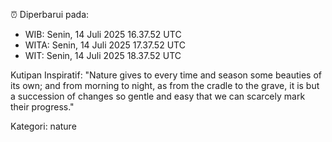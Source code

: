 ⏰ Diperbarui pada:
- WIB: Senin, 14 Juli 2025 16.37.52 UTC
- WITA: Senin, 14 Juli 2025 17.37.52 UTC
- WIT: Senin, 14 Juli 2025 18.37.52 UTC

Kutipan Inspiratif:
"Nature gives to every time and season some beauties of its own; and from morning to night, as from the cradle to the grave, it is but a succession of changes so gentle and easy that we can scarcely mark their progress."


Kategori: nature

